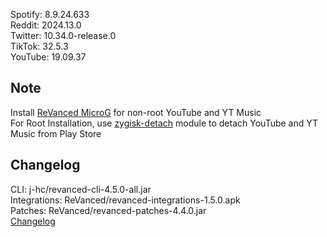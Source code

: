 Spotify: 8.9.24.633  
Reddit: 2024.13.0  
Twitter: 10.34.0-release.0  
TikTok: 32.5.3  
YouTube: 19.09.37  

## Note  

Install [ReVanced MicroG](https://github.com/ReVanced/GmsCore/releases) for non-root YouTube and YT Music  
For Root Installation, use [zygisk-detach](https://github.com/j-hc/zygisk-detach) module to detach YouTube and YT Music from Play Store  

## Changelog  
CLI: j-hc/revanced-cli-4.5.0-all.jar  
Integrations: ReVanced/revanced-integrations-1.5.0.apk  
Patches: ReVanced/revanced-patches-4.4.0.jar  
[Changelog](https://github.com/ReVanced/revanced-patches/releases/tag/v4.4.0)  

